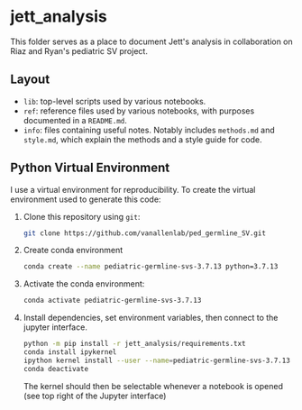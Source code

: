 # jett_analysis

This folder serves as a place to document Jett's analysis in collaboration on Riaz and Ryan's pediatric SV project.

## Layout

* `lib`: top-level scripts used by various notebooks.
* `ref`: reference files used by various notebooks, with purposes documented in a `README.md`.
* `info`: files containing useful notes. Notably includes `methods.md` and `style.md`, which explain the methods and a style guide for code.

## Python Virtual Environment

I use a virtual environment for reproducibility. To create the virtual environment used to generate this code:

1. Clone this repository using `git`:
   ```sh
   git clone https://github.com/vanallenlab/ped_germline_SV.git
   ```
2. Create conda environment
   ```sh
   conda create --name pediatric-germline-svs-3.7.13 python=3.7.13
   ```
3. Activate the conda environment:
   ```sh
   conda activate pediatric-germline-svs-3.7.13
   ```
   
4. Install dependencies, set environment variables, then connect to the jupyter interface.
   ```sh
   python -m pip install -r jett_analysis/requirements.txt
   conda install ipykernel
   ipython kernel install --user --name=pediatric-germline-svs-3.7.13
   conda deactivate
   ```
   
   The kernel should then be selectable whenever a notebook is opened (see top right of the Jupyter interface)
